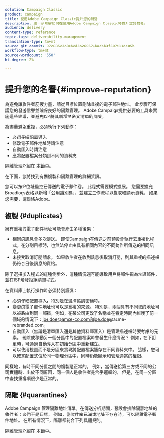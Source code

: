```yaml
---
solution: Campaign Classic
product: campaign
title: 使用Adobe Campaign Classic提升您的聲譽
description: 進一步瞭解如何在使用Adobe Campaign Classic時提升您的聲譽。
audience: delivery
content-type: reference
topic-tags: deliverability-management
translation-type: tm+mt
source-git-commit: 972885c3a38bcd3a260574bacbb3f507e11ae05b
workflow-type: tm+mt
source-wordcount: '550'
ht-degree: 2%

---
```



# 提升您的名譽{#improve-reputation}

為避免讓收件者筋疲力盡，請從目標位置刪除重複的電子郵件地址。 此步驟可保護您的發送信譽並確保良好的隔離管理。 Adobe Campaign提供必要的工具來實施這些建議，並避免ISP將其新增至密文清單的風險。

為盡量避免重複，必須執行下列動作：

* 必須仔細配置導入
* 修改電子郵件地址時請注意
* 自動匯入時請注意
* 應將配置檔案分類到不同的資料夾

隔離管理介紹在 [本節中](../../delivery/using/understanding-quarantine-management.md)。

在下面，您將找到有關複製和隔離管理的詳細資訊。

您可以按IP位址監控已傳送的電子郵件卷。 此程式需要模式擴展。 您需要擴充Broadlogs表格以新增「公用識別碼」，並建立工作流程以擷取和顯示資料。 如果您需要，請聯絡Adobe。

## 複製 {#duplicates}

擁有重複的電子郵件地址可能會產生多種後果：

* 相同的訊息會多次傳送。 即使Campaign在傳送之前預設會執行去重複化程式，在分割目標時，也無法停止由具有相同內容的不同動作所傳送的相同訊息。
* 未接受取消訂閱請求。 如果收件者在收到訊息後取消訂閱，則其重複的描述檔仍符合日後訊息的資格。

除了選擇加入程式的這種側步外，這種情況還可能導致用戶將郵件視為垃圾郵件，並在ISP觸發拒絕清單程式。

在資料庫上執行操作時必須特別謹慎：

* 必須仔細配置導入，特別是在選擇協調密鑰時。
* 變更的電子郵件地址也可以是重複的來源。 特別是，兩個具有不同域的地址可以被路由到同一郵箱，例如，在某公司更改了名稱並在特定時間內維護了前一個域的情況下：joe.doe@amce-co.com和joe.doe@acme-rebranded.com。
* 自動匯入（無論是清單匯入還是其他資料庫匯入）是管理描述檔時要考慮的元素。 刪除或移動另一個分區中的配置檔案時會發生什麼情況？ 例如，在下訂單時，可通過自動導入在初始分區中重新建立。
* 可以使用視圖而不是分區來實現將配置檔案儲存在不同資料夾中。 這樣，您可以確定配置式位於同一物理分區中，同時仍能顯示和管理適當的權限。

同樣地，有時不同分區之間的複製是正常的。 例如，當傳送給第三方或不同的公司實體時，出於不同原因，同一個人是收件者是合乎邏輯的。 但是，在同一分區中查找重複項很少是正常的。

## 隔離 {#quarantines}

Adobe Campaign 管理隔離地址清單。在傳送分析期間，預設會排除隔離地址的收件者：它們不是目標。 例如，當收件箱已滿或地址不存在時，可以隔離電子郵件地址。 在所有情況下，隔離都符合下列具體規則。

隔離管理介紹在 [本節中](../../delivery/using/understanding-quarantine-management.md)。